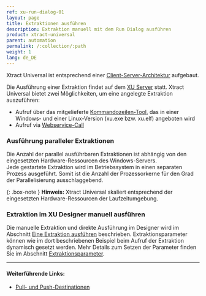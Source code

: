 ```yaml
---
ref: xu-run-dialog-01
layout: page
title: Extraktionen ausführen
description: Extraktion manuell mit dem Run Dialog ausführen
product: xtract-universal
parent: automation
permalink: /:collection/:path
weight: 1
lang: de_DE
---
```

Xtract Universal ist entsprechend einer [Client-Server-Architektur](../einfuehrung) aufgebaut. 

Die Ausführung einer Extraktion findet auf dem [XU Server](../server#extraktion-auf-dem-server-ausführen) statt. Xtract Universal bietet zwei Möglichkeiten, um eine angelegte Extraktion auszuführen:

- Aufruf über das mitgelieferte [Kommandozeilen-Tool](./call-via-commandline), das in einer Windows- und einer Linux-Version (xu.exe bzw. xu.elf) angeboten wird  
- Aufruf via [Webservice-Call](./call-via-webservice) 

### Ausführung paralleler Extraktionen

Die Anzahl der parallel ausführbaren Extraktionen ist abhängig von den eingesetzten Hardware-Ressourcen des Windows-Servers.  
Jede gestartete Extraktion wird im Betriebssystem in einen separaten Prozess ausgeführt. Somit ist die Anzahl der Prozessorkerne für den Grad der Parallelisierung ausschlaggebend.

{: .box-note }
**Hinweis:** Xtract Universal skaliert entsprechend der eingesetzten Hardware-Ressourcen der Laufzeitumgebung.

### Extraktion im XU Designer manuell ausführen 
Die manuelle Extraktion und direkte Ausführung im Designer wird im Abschnitt [Eine Extraktion ausführen](../erste-schritte/eine-extraktion-ausfuehren) beschrieben.
Extraktionsparameter können wie im dort beschriebenen Beispiel beim Aufruf der Extraktion dynamisch gesetzt werden. Mehr Details zum Setzen der Parameter finden Sie im Abschnitt [Extraktionsparameter](./extraktionsparameter).

<!---
Offene Frage und Vorschläge von YW:
- Ich fände einen Verlgeich, Vor-/Nachteile zwischen Anstarten der Extraktion via xu.exe vs. http-Webservice sehr hilfreich
- Frage: Was passiert, wenn man dieselbe Extraktione mehrfach anstartet?
- Wieviele Extraktionen können gleichzeitig ausgeführt werden?
-->
****
#### Weiterführende Links:
- [Pull- und Push-Destinationen ](../xu-destinationen#pull--und-push-destinationen)
